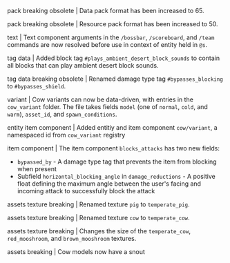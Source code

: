 pack breaking obsolete | Data pack format has been increased to 65.

pack breaking obsolete | Resource pack format has been increased to 50.

text | Text component arguments in the `/bossbar`, `/scoreboard`, and `/team` commands are now resolved before use in context of entity held in `@s`.

tag data | Added block tag `#plays_ambient_desert_block_sounds` to contain all blocks that can play ambient desert block sounds.

tag data breaking obsolete | Renamed damage type tag `#bypasses_blocking` to `#bypasses_shield`.

variant | Cow variants can now be data-driven, with entries in the `cow_variant` folder. The file takes fields `model` (one of `normal`, `cold`, and `warm`), `asset_id`, and `spawn_conditions`.

entity item component | Added entitiy and item component `cow/variant`, a namespaced id from `cow_variant` registry

item component | The item component `blocks_attacks` has two new fields:
* `bypassed_by` - A damage type tag that prevents the item from blocking when present
* Subfield `horizontal_blocking_angle` in `damage_reductions` - A positive float defining the maximum angle between the user's facing and incoming attack to successfully block the attack

assets texture breaking | Renamed texture `pig` to `temperate_pig`.

assets texture breaking | Renamed texture `cow` to `temperate_cow`.

assets texture breaking | Changes the size of the `temperate_cow`, `red_mooshroom`, and `brown_mooshroom` textures.

assets breaking | Cow models now have a snout
